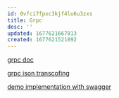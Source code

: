 ```yaml
---
id: 0vfci7fpxc3kjf4lu6u3zxs
title: Grpc
desc: ''
updated: 1677621667813
created: 1677621521892
---
```


[grpc doc](https://grpc.io)


[grpc json transcofing](https://devblogs.microsoft.com/dotnet/announcing-grpc-json-transcoding-for-dotnet/)

[demo implementation with swagger](https://github.com/BigHoss/ScratchPad/tree/master/GrpcJsonDemo/GrpcJsonDemo)